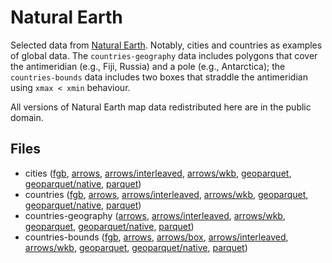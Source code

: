 
# Natural Earth

Selected data from [Natural Earth](https://www.naturalearthdata.com/). Notably, cities and countries as examples of global data. The `countries-geography` data includes polygons that cover the antimeridian (e.g., Fiji, Russia) and a pole (e.g., Antarctica); the `countries-bounds` data includes two boxes that straddle the antimeridian using `xmax < xmin` behaviour.

All versions of Natural Earth map data redistributed here are in the public domain.

<!-- begin file listing -->


## Files

- cities ([fgb](https://raw.githubusercontent.com/geoarrow/geoarrow-data/v0.2.0-rc6/natural-earth/files/natural-earth_cities.fgb), [arrows](https://raw.githubusercontent.com/geoarrow/geoarrow-data/v0.2.0-rc6/natural-earth/files/natural-earth_cities.arrows), [arrows/interleaved](https://raw.githubusercontent.com/geoarrow/geoarrow-data/v0.2.0-rc6/natural-earth/files/natural-earth_cities_interleaved.arrows), [arrows/wkb](https://raw.githubusercontent.com/geoarrow/geoarrow-data/v0.2.0-rc6/natural-earth/files/natural-earth_cities_wkb.arrows), [geoparquet](https://raw.githubusercontent.com/geoarrow/geoarrow-data/v0.2.0-rc6/natural-earth/files/natural-earth_cities_geo.parquet), [geoparquet/native](https://raw.githubusercontent.com/geoarrow/geoarrow-data/v0.2.0-rc6/natural-earth/files/natural-earth_cities_native.parquet), [parquet](https://raw.githubusercontent.com/geoarrow/geoarrow-data/v0.2.0-rc6/natural-earth/files/natural-earth_cities.parquet))
- countries ([fgb](https://raw.githubusercontent.com/geoarrow/geoarrow-data/v0.2.0-rc6/natural-earth/files/natural-earth_countries.fgb), [arrows](https://raw.githubusercontent.com/geoarrow/geoarrow-data/v0.2.0-rc6/natural-earth/files/natural-earth_countries.arrows), [arrows/interleaved](https://raw.githubusercontent.com/geoarrow/geoarrow-data/v0.2.0-rc6/natural-earth/files/natural-earth_countries_interleaved.arrows), [arrows/wkb](https://raw.githubusercontent.com/geoarrow/geoarrow-data/v0.2.0-rc6/natural-earth/files/natural-earth_countries_wkb.arrows), [geoparquet](https://raw.githubusercontent.com/geoarrow/geoarrow-data/v0.2.0-rc6/natural-earth/files/natural-earth_countries_geo.parquet), [geoparquet/native](https://raw.githubusercontent.com/geoarrow/geoarrow-data/v0.2.0-rc6/natural-earth/files/natural-earth_countries_native.parquet), [parquet](https://raw.githubusercontent.com/geoarrow/geoarrow-data/v0.2.0-rc6/natural-earth/files/natural-earth_countries.parquet))
- countries-geography ([arrows](https://raw.githubusercontent.com/geoarrow/geoarrow-data/v0.2.0-rc6/natural-earth/files/natural-earth_countries-geography.arrows), [arrows/interleaved](https://raw.githubusercontent.com/geoarrow/geoarrow-data/v0.2.0-rc6/natural-earth/files/natural-earth_countries-geography_interleaved.arrows), [arrows/wkb](https://raw.githubusercontent.com/geoarrow/geoarrow-data/v0.2.0-rc6/natural-earth/files/natural-earth_countries-geography_wkb.arrows), [geoparquet](https://raw.githubusercontent.com/geoarrow/geoarrow-data/v0.2.0-rc6/natural-earth/files/natural-earth_countries-geography_geo.parquet), [geoparquet/native](https://raw.githubusercontent.com/geoarrow/geoarrow-data/v0.2.0-rc6/natural-earth/files/natural-earth_countries-geography_native.parquet), [parquet](https://raw.githubusercontent.com/geoarrow/geoarrow-data/v0.2.0-rc6/natural-earth/files/natural-earth_countries-geography.parquet))
- countries-bounds ([fgb](https://raw.githubusercontent.com/geoarrow/geoarrow-data/v0.2.0-rc6/natural-earth/files/natural-earth_countries-bounds.fgb), [arrows](https://raw.githubusercontent.com/geoarrow/geoarrow-data/v0.2.0-rc6/natural-earth/files/natural-earth_countries-bounds.arrows), [arrows/box](https://raw.githubusercontent.com/geoarrow/geoarrow-data/v0.2.0-rc6/natural-earth/files/natural-earth_countries-bounds_box.arrows), [arrows/interleaved](https://raw.githubusercontent.com/geoarrow/geoarrow-data/v0.2.0-rc6/natural-earth/files/natural-earth_countries-bounds_interleaved.arrows), [arrows/wkb](https://raw.githubusercontent.com/geoarrow/geoarrow-data/v0.2.0-rc6/natural-earth/files/natural-earth_countries-bounds_wkb.arrows), [geoparquet](https://raw.githubusercontent.com/geoarrow/geoarrow-data/v0.2.0-rc6/natural-earth/files/natural-earth_countries-bounds_geo.parquet), [geoparquet/native](https://raw.githubusercontent.com/geoarrow/geoarrow-data/v0.2.0-rc6/natural-earth/files/natural-earth_countries-bounds_native.parquet), [parquet](https://raw.githubusercontent.com/geoarrow/geoarrow-data/v0.2.0-rc6/natural-earth/files/natural-earth_countries-bounds.parquet))
